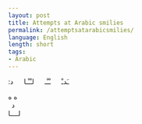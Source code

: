 ```yaml
---
layout: post
title: Attempts at Arabic smilies
permalink: /attemptsatarabicsmilies/
language: English
length: short
tags:
- Arabic
---
```


&#x202b;
&emsp; ـَدـْ
&emsp; ـْـْـ
&emsp; لـْـْـا
&emsp; د:



&#x202b;
ه  ه  
&ensp;د  
لــــا  
